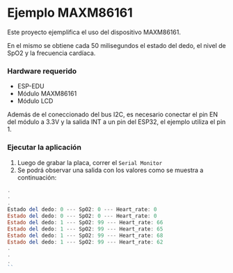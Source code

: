 # Ejemplo MAXM86161

Este proyecto ejemplifica el uso del dispositivo MAXM86161.

En el mismo se obtiene cada 50 milisegundos el estado del dedo, el nivel de SpO2 y la frecuencia cardíaca.

### Hardware requerido

* ESP-EDU
* Módulo MAXM86161
* Módulo LCD

Además de el coneccionado del bus I2C, es necesario conectar el pin EN del módulo a 3.3V y la salida INT a un pin del ESP32, el ejemplo utiliza el pin 1. 

### Ejecutar la aplicación

1. Luego de grabar la placa, correr el `Serial Monitor`
2. Se podrá observar una salida con los valores como se muestra a continuación:
```PowerShell
.
.
.
Estado del dedo: 0 --- SpO2: 0 --- Heart_rate: 0
Estado del dedo: 0 --- SpO2: 0 --- Heart_rate: 0
Estado del dedo: 1 --- SpO2: 99 --- Heart_rate: 66
Estado del dedo: 1 --- SpO2: 99 --- Heart_rate: 65
Estado del dedo: 1 --- SpO2: 99 --- Heart_rate: 68
Estado del dedo: 1 --- SpO2: 99 --- Heart_rate: 62
.
.
.
``